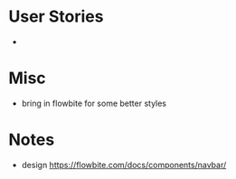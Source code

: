 # User Stories

-

# Misc

- bring in flowbite for some better styles

# Notes

- design https://flowbite.com/docs/components/navbar/

